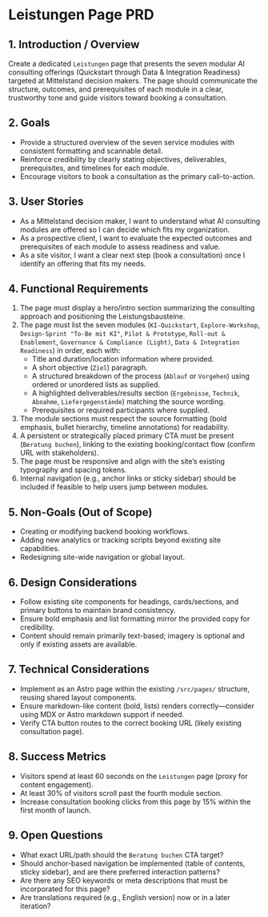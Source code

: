 # Leistungen Page PRD

## 1. Introduction / Overview

Create a dedicated `Leistungen` page that presents the seven modular AI consulting offerings (Quickstart through Data & Integration Readiness) targeted at Mittelstand decision makers. The page should communicate the structure, outcomes, and prerequisites of each module in a clear, trustworthy tone and guide visitors toward booking a consultation.

## 2. Goals

- Provide a structured overview of the seven service modules with consistent formatting and scannable detail.
- Reinforce credibility by clearly stating objectives, deliverables, prerequisites, and timelines for each module.
- Encourage visitors to book a consultation as the primary call-to-action.

## 3. User Stories

- As a Mittelstand decision maker, I want to understand what AI consulting modules are offered so I can decide which fits my organization.
- As a prospective client, I want to evaluate the expected outcomes and prerequisites of each module to assess readiness and value.
- As a site visitor, I want a clear next step (book a consultation) once I identify an offering that fits my needs.

## 4. Functional Requirements

1. The page must display a hero/intro section summarizing the consulting approach and positioning the Leistungsbausteine.
2. The page must list the seven modules (`KI-Quickstart`, `Explore-Workshop`, `Design-Sprint "To-Be mit KI"`, `Pilot & Prototype`, `Roll-out & Enablement`, `Governance & Compliance (Light)`, `Data & Integration Readiness`) in order, each with:
   - Title and duration/location information where provided.
   - A short objective (`Ziel`) paragraph.
   - A structured breakdown of the process (`Ablauf` or `Vorgehen`) using ordered or unordered lists as supplied.
   - A highlighted deliverables/results section (`Ergebnisse`, `Technik`, `Abnahme`, `Liefergegenstände`) matching the source wording.
   - Prerequisites or required participants where supplied.
3. The module sections must respect the source formatting (bold emphasis, bullet hierarchy, timeline annotations) for readability.
4. A persistent or strategically placed primary CTA must be present (`Beratung buchen`), linking to the existing booking/contact flow (confirm URL with stakeholders).
5. The page must be responsive and align with the site’s existing typography and spacing tokens.
6. Internal navigation (e.g., anchor links or sticky sidebar) should be included if feasible to help users jump between modules.

## 5. Non-Goals (Out of Scope)

- Creating or modifying backend booking workflows.
- Adding new analytics or tracking scripts beyond existing site capabilities.
- Redesigning site-wide navigation or global layout.

## 6. Design Considerations

- Follow existing site components for headings, cards/sections, and primary buttons to maintain brand consistency.
- Ensure bold emphasis and list formatting mirror the provided copy for credibility.
- Content should remain primarily text-based; imagery is optional and only if existing assets are available.

## 7. Technical Considerations

- Implement as an Astro page within the existing `/src/pages/` structure, reusing shared layout components.
- Ensure markdown-like content (bold, lists) renders correctly—consider using MDX or Astro markdown support if needed.
- Verify CTA button routes to the correct booking URL (likely existing consultation page).

## 8. Success Metrics

- Visitors spend at least 60 seconds on the `Leistungen` page (proxy for content engagement).
- At least 30% of visitors scroll past the fourth module section.
- Increase consultation booking clicks from this page by 15% within the first month of launch.

## 9. Open Questions

- What exact URL/path should the `Beratung buchen` CTA target?
- Should anchor-based navigation be implemented (table of contents, sticky sidebar), and are there preferred interaction patterns?
- Are there any SEO keywords or meta descriptions that must be incorporated for this page?
- Are translations required (e.g., English version) now or in a later iteration?
